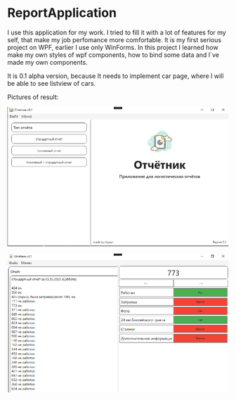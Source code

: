 # ReportApplication

I use this application for my work. I tried to fill it with a lot of features for my self, that make my job perfomance more comfortable. It is my first serious project on WPF, earlier I use only WinForms. In this project I learned how make my own styles of wpf components, how to bind some data and I`ve made my own components.

It is 0.1 alpha version, because It needs to implement car page, where I will be able to see listview of cars.

Pictures of result:

![image 1](./Imgs/im_1.png)

![image 2](./Imgs/im_2.png)
